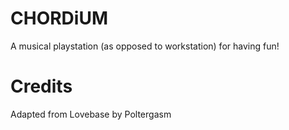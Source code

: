 # CHORDiUM
A musical playstation (as opposed to workstation) for having fun!

# Credits
Adapted from Lovebase by Poltergasm